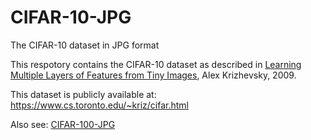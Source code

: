 # CIFAR-10-JPG
 The CIFAR-10 dataset in JPG format
 
 This respotory contains the CIFAR-10 dataset as described in [Learning Multiple Layers of Features from Tiny Images](https://www.cs.toronto.edu/~kriz/learning-features-2009-TR.pdf), Alex Krizhevsky, 2009.
 
 This dataset is publicly available at: https://www.cs.toronto.edu/~kriz/cifar.html
 
 Also see: [CIFAR-100-JPG](https://github.com/SemicolonStruggles/CIFAR-100-JPG)
